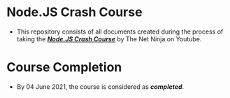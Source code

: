 # Node.JS Crash Course
- This repository consists of all documents created during the process of taking the [***Node.JS Crash Course***](https://www.youtube.com/playlist?list=PL4cUxeGkcC9jsz4LDYc6kv3ymONOKxwBU) by The Net Ninja on Youtube.

# Course Completion
- By 04 June 2021, the course is considered as ***completed***.
